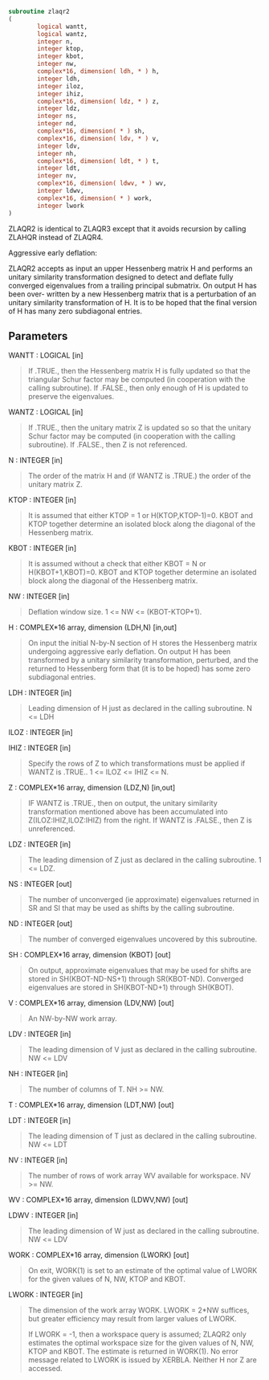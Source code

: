 ```fortran
subroutine zlaqr2
(
        logical wantt,
        logical wantz,
        integer n,
        integer ktop,
        integer kbot,
        integer nw,
        complex*16, dimension( ldh, * ) h,
        integer ldh,
        integer iloz,
        integer ihiz,
        complex*16, dimension( ldz, * ) z,
        integer ldz,
        integer ns,
        integer nd,
        complex*16, dimension( * ) sh,
        complex*16, dimension( ldv, * ) v,
        integer ldv,
        integer nh,
        complex*16, dimension( ldt, * ) t,
        integer ldt,
        integer nv,
        complex*16, dimension( ldwv, * ) wv,
        integer ldwv,
        complex*16, dimension( * ) work,
        integer lwork
)
```

ZLAQR2 is identical to ZLAQR3 except that it avoids
recursion by calling ZLAHQR instead of ZLAQR4.

Aggressive early deflation:

ZLAQR2 accepts as input an upper Hessenberg matrix
H and performs an unitary similarity transformation
designed to detect and deflate fully converged eigenvalues from
a trailing principal submatrix.  On output H has been over-
written by a new Hessenberg matrix that is a perturbation of
an unitary similarity transformation of H.  It is to be
hoped that the final version of H has many zero subdiagonal
entries.

## Parameters
WANTT : LOGICAL [in]
> If .TRUE., then the Hessenberg matrix H is fully updated
> so that the triangular Schur factor may be
> computed (in cooperation with the calling subroutine).
> If .FALSE., then only enough of H is updated to preserve
> the eigenvalues.

WANTZ : LOGICAL [in]
> If .TRUE., then the unitary matrix Z is updated so
> so that the unitary Schur factor may be computed
> (in cooperation with the calling subroutine).
> If .FALSE., then Z is not referenced.

N : INTEGER [in]
> The order of the matrix H and (if WANTZ is .TRUE.) the
> order of the unitary matrix Z.

KTOP : INTEGER [in]
> It is assumed that either KTOP = 1 or H(KTOP,KTOP-1)=0.
> KBOT and KTOP together determine an isolated block
> along the diagonal of the Hessenberg matrix.

KBOT : INTEGER [in]
> It is assumed without a check that either
> KBOT = N or H(KBOT+1,KBOT)=0.  KBOT and KTOP together
> determine an isolated block along the diagonal of the
> Hessenberg matrix.

NW : INTEGER [in]
> Deflation window size.  1 <= NW <= (KBOT-KTOP+1).

H : COMPLEX*16 array, dimension (LDH,N) [in,out]
> On input the initial N-by-N section of H stores the
> Hessenberg matrix undergoing aggressive early deflation.
> On output H has been transformed by a unitary
> similarity transformation, perturbed, and the returned
> to Hessenberg form that (it is to be hoped) has some
> zero subdiagonal entries.

LDH : INTEGER [in]
> Leading dimension of H just as declared in the calling
> subroutine.  N <= LDH

ILOZ : INTEGER [in]

IHIZ : INTEGER [in]
> Specify the rows of Z to which transformations must be
> applied if WANTZ is .TRUE.. 1 <= ILOZ <= IHIZ <= N.

Z : COMPLEX*16 array, dimension (LDZ,N) [in,out]
> IF WANTZ is .TRUE., then on output, the unitary
> similarity transformation mentioned above has been
> accumulated into Z(ILOZ:IHIZ,ILOZ:IHIZ) from the right.
> If WANTZ is .FALSE., then Z is unreferenced.

LDZ : INTEGER [in]
> The leading dimension of Z just as declared in the
> calling subroutine.  1 <= LDZ.

NS : INTEGER [out]
> The number of unconverged (ie approximate) eigenvalues
> returned in SR and SI that may be used as shifts by the
> calling subroutine.

ND : INTEGER [out]
> The number of converged eigenvalues uncovered by this
> subroutine.

SH : COMPLEX*16 array, dimension (KBOT) [out]
> On output, approximate eigenvalues that may
> be used for shifts are stored in SH(KBOT-ND-NS+1)
> through SR(KBOT-ND).  Converged eigenvalues are
> stored in SH(KBOT-ND+1) through SH(KBOT).

V : COMPLEX*16 array, dimension (LDV,NW) [out]
> An NW-by-NW work array.

LDV : INTEGER [in]
> The leading dimension of V just as declared in the
> calling subroutine.  NW <= LDV

NH : INTEGER [in]
> The number of columns of T.  NH >= NW.

T : COMPLEX*16 array, dimension (LDT,NW) [out]

LDT : INTEGER [in]
> The leading dimension of T just as declared in the
> calling subroutine.  NW <= LDT

NV : INTEGER [in]
> The number of rows of work array WV available for
> workspace.  NV >= NW.

WV : COMPLEX*16 array, dimension (LDWV,NW) [out]

LDWV : INTEGER [in]
> The leading dimension of W just as declared in the
> calling subroutine.  NW <= LDV

WORK : COMPLEX*16 array, dimension (LWORK) [out]
> On exit, WORK(1) is set to an estimate of the optimal value
> of LWORK for the given values of N, NW, KTOP and KBOT.

LWORK : INTEGER [in]
> The dimension of the work array WORK.  LWORK = 2*NW
> suffices, but greater efficiency may result from larger
> values of LWORK.
> 
> If LWORK = -1, then a workspace query is assumed; ZLAQR2
> only estimates the optimal workspace size for the given
> values of N, NW, KTOP and KBOT.  The estimate is returned
> in WORK(1).  No error message related to LWORK is issued
> by XERBLA.  Neither H nor Z are accessed.
